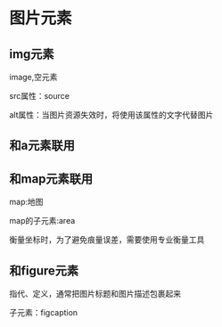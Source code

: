 # 图片元素

## img元素

image,空元素

src属性：source

alt属性：当图片资源失效时，将使用该属性的文字代替图片

## 和a元素联用

## 和map元素联用

map:地图

map的子元素:area

衡量坐标时，为了避免痕量误差，需要使用专业衡量工具

## 和figure元素

指代、定义，通常把图片标题和图片描述包裹起来

子元素：figcaption

